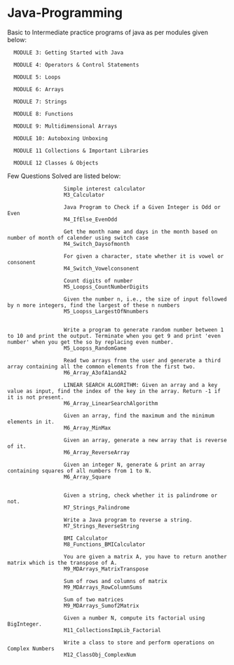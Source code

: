 # Java-Programming
Basic to Intermediate practice programs of java as per modules given below: 
  
      MODULE 3: Getting Started with Java

      MODULE 4: Operators & Control Statements

      MODULE 5: Loops

      MODULE 6: Arrays

      MODULE 7: Strings

      MODULE 8: Functions

      MODULE 9: Multidimensional Arrays

      MODULE 10: Autoboxing Unboxing

      MODULE 11 Collections & Important Libraries
      
      MODULE 12 Classes & Objects


Few Questions Solved are listed below: 
                      
                      Simple interest calculator
                      M3_Calculator

                      Java Program to Check if a Given Integer is Odd or Even 
                      M4_IfElse_EvenOdd

                      Get the month name and days in the month based on number of month of calender using switch case
                      M4_Switch_Daysofmonth

                      For given a character, state whether it is vowel or consonent 
                      M4_Switch_Vowelconsonent

                      Count digits of number
                      M5_Loopss_CountNumberDigits

                      Given the number n, i.e., the size of input followed by n more integers, find the largest of these n numbers
                      M5_Loopss_LargestOfNnumbers


                      Write a program to generate random number between 1 to 10 and print the output. Terminate when you get 9 and print 'even number' when you get the so by replacing even number.
                      M5_Loopss_RandomGame

                      Read two arrays from the user and generate a third array containing all the common elements from the first two.
                      M6_Array_A3ofA1andA2

                      LINEAR SEARCH ALGORITHM: Given an array and a key value as input, find the index of the key in the array. Return -1 if it is not present.
                      M6_Array_LinearSearchAlgorithm

                      Given an array, find the maximum and the minimum elements in it.
                      M6_Array_MinMax

                      Given an array, generate a new array that is reverse of it.
                      M6_Array_ReverseArray

                      Given an integer N, generate & print an array containing squares of all numbers from 1 to N. 
                      M6_Array_Square


                      Given a string, check whether it is palindrome or not.
                      M7_Strings_Palindrome

                      Write a Java program to reverse a string.
                      M7_Strings_ReverseString

                      BMI Calculator
                      M8_Functions_BMICalculator

                      You are given a matrix A, you have to return another matrix which is the transpose of A.
                      M9_MDArrays_MatrixTranspose

                      Sum of rows and columns of matrix
                      M9_MDArrays_RowColumnSums

                      Sum of two matrices
                      M9_MDArrays_Sumof2Matrix

                      Given a number N, compute its factorial using BigInteger.
                      M11_CollectionsImpLib_Factorial

                      Write a class to store and perform operations on Complex Numbers
                      M12_ClassObj_ComplexNum

